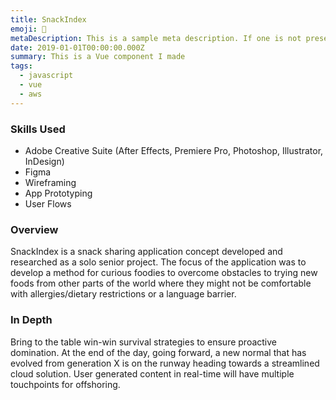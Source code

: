 ```yaml
---
title: SnackIndex
emoji: 🍰
metaDescription: This is a sample meta description. If one is not present in your page/project's front matter, the default metadata.desciption will be used instead.
date: 2019-01-01T00:00:00.000Z
summary: This is a Vue component I made
tags:
  - javascript
  - vue
  - aws
---
```


### Skills Used
  - Adobe Creative Suite (After Effects, Premiere Pro, Photoshop, Illustrator, InDesign)
  - Figma
  - Wireframing
  - App Prototyping
  - User Flows

### Overview

SnackIndex is a snack sharing application concept developed and researched as a solo senior project. The focus of the application was to develop a method for curious foodies to overcome obstacles to trying new foods from other parts of the world where they might not be comfortable with allergies/dietary restrictions or a language barrier.

### In Depth

Bring to the table win-win survival strategies to ensure proactive domination. At the end of the day, going forward, a new normal that has evolved from generation X is on the runway heading towards a streamlined cloud solution. User generated content in real-time will have multiple touchpoints for offshoring.